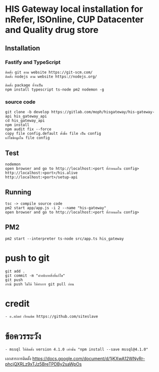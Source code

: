 # HIS Gateway local installation for nRefer, ISOnline, CUP Datacenter and Quality drug store

## Installation
### Fastify and TypeScript
```
ติดตั้ง git ตาม website https://git-scm.com/
ติดตั้ง nodejs ตาม website https://nodejs.org/

ติดตั้ง package ที่จำเป็น
npm install typescript ts-node pm2 nodemon -g
```

### source code
```
git clone -b develop https://gitlab.com/moph/hisgateway/his-gateway-api his_gateway_api
cd his_gateway_api
npm install
npm audit fix --force
copy file config.default ตั้งชื่อ file เป็น config
แก้ไขข้อมูลใน file config
```

## Test
```
nodemon
open browser and go to http://localhost:<port ที่กำหนดใน config>
http://localhost:<port>/his.alive
http://localhost:<port>/setup-api

```

## Running
```
tsc -> compile source code
pm2 start app/app.js -i 2 --name "his-gateway"
open browser and go to http://localhost:<port ที่กำหนดใน config>
```

## PM2
```
pm2 start --interpreter ts-node src/app.ts his_gateway
```

# push to git
```
git add .
git commit -m "คำอธิบายสิ่งที่แก้ไข"
git push
กรณี push ไม่ได้ ให้ทำการ git pull ก่อน
```

# credit
```
- อ.สถิตย์ เรียนพิศ https://github.com/siteslave
```

# ข้อควรระวัง
```
- mssql ให้ติดตั้ง version 4.1.0 เท่านั้น "npm install --save mssql@4.1.0"
```

เอกสารการติดตั้ง
https://docs.google.com/document/d/1jKXwA12WNyRr-phcjQXRLz9xTJz5BreTPDBy2saWpOs
